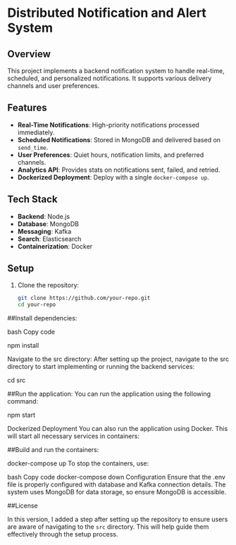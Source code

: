 # Distributed Notification and Alert System

## Overview
This project implements a backend notification system to handle real-time, scheduled, and personalized notifications. It supports various delivery channels and user preferences.

## Features
- **Real-Time Notifications**: High-priority notifications processed immediately.
- **Scheduled Notifications**: Stored in MongoDB and delivered based on `send_time`.
- **User Preferences**: Quiet hours, notification limits, and preferred channels.
- **Analytics API**: Provides stats on notifications sent, failed, and retried.
- **Dockerized Deployment**: Deploy with a single `docker-compose up`.

## Tech Stack
- **Backend**: Node.js
- **Database**: MongoDB
- **Messaging**: Kafka
- **Search**: Elasticsearch
- **Containerization**: Docker

## Setup
1. Clone the repository:
   ```bash
   git clone https://github.com/your-repo.git
   cd your-repo

 ##Install dependencies:

bash
Copy code

npm install

Navigate to the src directory: After setting up the project, navigate to the src directory to start implementing or running the backend services:

cd src

##Run the application: You can run the application using the following command:

npm start

Dockerized Deployment
You can also run the application using Docker. This will start all necessary services in containers:

##Build and run the containers:

docker-compose up
To stop the containers, use:

bash
Copy code
docker-compose down
Configuration
Ensure that the .env file is properly configured with database and Kafka connection details.
The system uses MongoDB for data storage, so ensure MongoDB is accessible.

##License


In this version, I added a step after setting up the repository to ensure users are aware of navigating to the `src` directory. This will help guide them effectively through the setup process.

